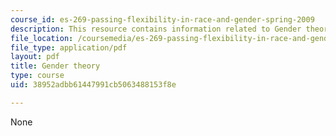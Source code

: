 ```yaml
---
course_id: es-269-passing-flexibility-in-race-and-gender-spring-2009
description: This resource contains information related to Gender theory.
file_location: /coursemedia/es-269-passing-flexibility-in-race-and-gender-spring-2009/38952adbb61447991cb5063488153f8e_MITES_269S09_lec5_Class5.pdf
file_type: application/pdf
layout: pdf
title: Gender theory
type: course
uid: 38952adbb61447991cb5063488153f8e

---
```

None